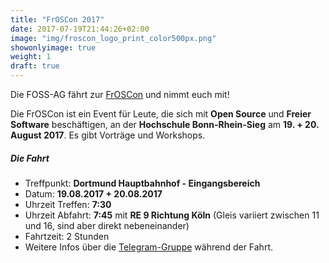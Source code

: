 ```yaml
---
title: "FrOSCon 2017"
date: 2017-07-19T21:44:26+02:00
image: "img/froscon_logo_print_color500px.png"
showonlyimage: true
weight: 1
draft: true
---
```


Die FOSS-AG fährt zur [FrOSCon](https://www.froscon.de/) und nimmt euch mit!

Die FrOSCon ist ein Event für Leute, die sich mit **Open Source** und **Freier Software** beschäftigen, an der **Hochschule Bonn-Rhein-Sieg** am **19. + 20. August 2017**. Es gibt Vorträge und Workshops.

##### Die Fahrt
- Treffpunkt: **Dortmund Hauptbahnhof - Eingangsbereich**
- Datum: **19.08.2017 + 20.08.2017**
- Uhrzeit Treffen: **7:30**
- Uhrzeit Abfahrt: **7:45** mit **RE 9 Richtung Köln** (Gleis variiert zwischen 11 und 16, sind aber direkt nebeneinander)
- Fahrtzeit: 2 Stunden
- Weitere Infos über die [Telegram-Gruppe](https://t.me/joinchat/AT1NaEQtaRIMjRGKRa8UDQ) während der Fahrt.
